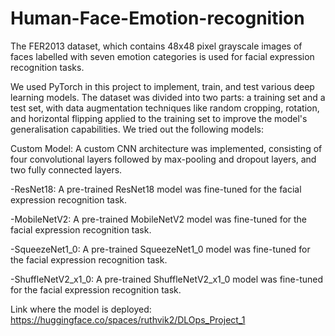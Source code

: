 # Human-Face-Emotion-recognition
The FER2013 dataset, which contains 48x48 pixel grayscale images of faces labelled with seven emotion categories is used for facial expression recognition tasks.

We used PyTorch in this project to implement, train, and test various deep learning models. The dataset was divided into two parts: a training set and a test set, with data augmentation techniques like random cropping, rotation, and horizontal flipping applied to the training set to improve the model's generalisation capabilities. We tried out the following models:

Custom Model: A custom CNN architecture was implemented, consisting of four convolutional layers followed by max-pooling and dropout layers, and two fully connected layers.

-ResNet18: A pre-trained ResNet18 model was fine-tuned for the facial expression recognition task.

-MobileNetV2: A pre-trained MobileNetV2 model was fine-tuned for the facial expression recognition task.

-SqueezeNet1_0: A pre-trained SqueezeNet1_0 model was fine-tuned for the facial expression recognition task.

-ShuffleNetV2_x1_0: A pre-trained ShuffleNetV2_x1_0 model was fine-tuned for the facial expression recognition task.


Link where the model is deployed: https://huggingface.co/spaces/ruthvik2/DLOps_Project_1
